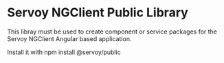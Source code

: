 # Servoy NGClient Public Library

This libray must be used to create component or service packages for the Servoy NGClient Angular based application.

Install it with npm install @servoy/public


